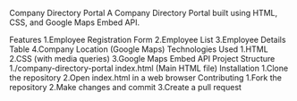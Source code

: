 Company Directory Portal
A Company Directory Portal built using HTML, CSS, and Google Maps Embed API.

Features
1.Employee Registration Form
2.Employee List
3.Employee Details Table
4.Company Location (Google Maps)
Technologies Used
1.HTML
2.CSS (with media queries)
3.Google Maps Embed API
Project Structure
1./company-directory-portal
index.html (Main HTML file)
Installation
1.Clone the repository
2.Open index.html in a web browser
Contributing
1.Fork the repository
2.Make changes and commit
3.Create a pull request
